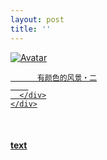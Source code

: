 ```yaml
---
layout: post
title: ''
---
```


<p class="imglist">

<div class="image-container">
  <a href="https://pic.superbed.cn/item/5e32e2112fb38b8c3c061df8.jpg"  data-fancybox="images">
    <img src="https://pic3.superbed.cn/item/5df224431f8f59f4d69fef34.jpg" alt="Avatar" class="image" />
    <div class="overlay">
      <div class="text">
        
          有颜色的风景・二
        
      </div>
    </div>
  </a>
</div>








<a href="https://pic.superbed.cn/item/5e32e2112fb38b8c3c061dfa.jpg" data-fancybox="images"><img src="" /></a>
<a href="https://pic.superbed.cn/item/5e32e2112fb38b8c3c061dfc.jpg" data-fancybox="images"><img src="" /></a>
<a href="https://pic.superbed.cn/item/5e32e2112fb38b8c3c061dfe.jpg" data-fancybox="images"><img src="" /></a>
<a href="https://pic.superbed.cn/item/5e32e2112fb38b8c3c061e00.jpg" data-fancybox="images"><img src="" /></a>
<a href="https://pic.superbed.cn/item/5e32e2112fb38b8c3c061e03.jpg" data-fancybox="images"><img src="" /></a>
<a href="https://pic.superbed.cn/item/5e32e2112fb38b8c3c061e06.jpg" data-fancybox="images"><img src="" /></a>
<a href="https://pic.superbed.cn/item/5e32e2112fb38b8c3c061e08.jpg" data-fancybox="images"><img src="" /></a>
<a href="https://pic.superbed.cn/item/5e32e2112fb38b8c3c061e0a.jpg" data-fancybox="images"><img src="" /></a>
<a href="https://pic.superbed.cn/item/5e32e2112fb38b8c3c061e0c.jpg" data-fancybox="images"><img src="" /></a>
<a href="https://pic.superbed.cn/item/5e32e2112fb38b8c3c061e0f.jpg" data-fancybox="images"><img src="" /></a>
<a href="https://pic.superbed.cn/item/5e32e2112fb38b8c3c061e11.jpg" data-fancybox="images"><img src="" /></a>
<a href="https://pic.superbed.cn/item/5e32e2112fb38b8c3c061e13.jpg" data-fancybox="images"><img src="" /></a>
<a href="https://pic.superbed.cn/item/5e32e2112fb38b8c3c061e18.jpg" data-fancybox="images"><img src="" /></a>
<a href="https://pic.superbed.cn/item/5e32e2112fb38b8c3c061e1a.jpg" data-fancybox="images"><img src="" /></a>
<a href="https://pic.superbed.cn/item/5e32e2112fb38b8c3c061e20.jpg" data-fancybox="images"><img src="" /></a>
<a href="https://pic.superbed.cn/item/5e32e2112fb38b8c3c061e22.jpg" data-fancybox="images"><img src="" /></a>
<a href="https://pic.superbed.cn/item/5e32e2112fb38b8c3c061e24.jpg" data-fancybox="images"><img src="" /></a>
<a href="https://pic.superbed.cn/item/5e32e2112fb38b8c3c061e27.jpg" data-fancybox="images"><img src="" /></a>
<a href="https://pic.superbed.cn/item/5e32e2112fb38b8c3c061e29.jpg" data-fancybox="images"><img src="" /></a>
<a href="https://pic.superbed.cn/item/5e32e2112fb38b8c3c061e2b.jpg" data-fancybox="images"><img src="" /></a>
<a href="https://pic.superbed.cn/item/5e32e2112fb38b8c3c061e2e.jpg" data-fancybox="images"><img src="" /></a>
<a href="https://pic.superbed.cn/item/5e32e2112fb38b8c3c061e30.jpg" data-fancybox="images"><img src="" /></a>
<a href="https://pic.superbed.cn/item/5e32e2112fb38b8c3c061e33.jpg" data-fancybox="images"><img src="" /></a>
<a href="https://pic.superbed.cn/item/5e32e2112fb38b8c3c061e37.jpg" data-fancybox="images"><img src="" /></a>
<a href="https://pic.superbed.cn/item/5e32e2112fb38b8c3c061e3a.jpg" data-fancybox="images"><img src="" /></a>
<a href="https://pic.superbed.cn/item/5e32e2112fb38b8c3c061e3c.jpg" data-fancybox="images"><img src="" /></a>
<a href="https://pic.superbed.cn/item/5e32e2112fb38b8c3c061e3e.jpg" data-fancybox="images"><img src="" /></a>
<a href="https://pic.superbed.cn/item/5e32e2112fb38b8c3c061e41.jpg" data-fancybox="images"><img src="" /></a>
<a href="https://pic.superbed.cn/item/5e32e2112fb38b8c3c061e43.jpg" data-fancybox="images"><img src="" /></a>
<a href="https://pic.superbed.cn/item/5e32e2112fb38b8c3c061e46.jpg" data-fancybox="images"><img src="" /></a>
<a href="https://pic.superbed.cn/item/5e32e2112fb38b8c3c061e48.jpg" data-fancybox="images"><img src="" /></a>
<a href="https://pic.superbed.cn/item/5e32e2112fb38b8c3c061e4a.jpg" data-fancybox="images"><img src="" /></a>
<a href="https://pic.superbed.cn/item/5e32e2112fb38b8c3c061e4c.jpg" data-fancybox="images"><img src="" /></a>




</p>


#### [text](https://cxcxcx.cx/works/0005a.html)
